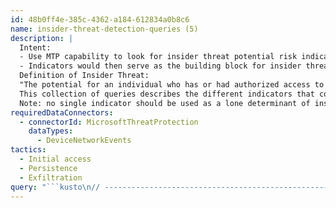 ```yaml
---
id: 48b0ff4e-385c-4362-a184-612834a0b8c6
name: insider-threat-detection-queries (5)
description: |
  Intent:
  - Use MTP capability to look for insider threat potential risk indicators
  - Indicators would then serve as the building block for insider threat risk modeling in subsequent tools
  Definition of Insider Threat:
  "The potential for an individual who has or had authorized access to an organization's assets to use their access, either maliciously or unintentionally, to act in a way that could negatively affect the organization."
  This collection of queries describes the different indicators that could be used to model and look for patterns suggesting an increased risk of an individual becoming a potential insider threat.
  Note: no single indicator should be used as a lone determinant of insider threat activity, but should be part of an overall program to understand the increased risk to your organization's critical assets. This in turn is used to feed an investigation by a formal insider threat program to look at the context associated with the whole person to understand the implication of a set of indicators.
requiredDataConnectors:
  - connectorId: MicrosoftThreatProtection
    dataTypes:
      - DeviceNetworkEvents
tactics:
  - Initial access
  - Persistence
  - Exfiltration
query: "```kusto\n// --------------------------------------------------------------------------------------------------------------------------- //\n//\n//Personal Email Account\n//\n//This query searches for connections to specific webmail URLs\nlet webmailURLs = pack_array (\"mail.google.com\", \"mail.yahoo.com\", \"mail.protonmail.com\"); // Change or append additional webmail URLs\nDeviceNetworkEvents \n| where Timestamp > ago(30d)\nand RemoteUrl has_any (webmailURLs)\n```"
---
```


